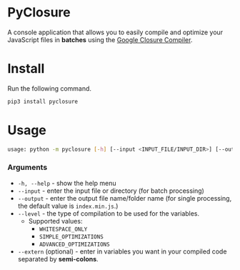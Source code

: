 # PyClosure

A console application that allows you to easily compile and optimize
your JavaScript files in **batches** using the [Google Closure
Compiler](https://developers.google.com/closure/compiler/).

# Install

Run the following command.

``` sh
pip3 install pyclosure
```

# Usage

``` sh
usage: python -m pyclosure [-h] [--input <INPUT_FILE/INPUT_DIR>] [--output <OUTPUT_FILE/OUTPUT_DIR>] [--level {WHITESPACE_ONLY, SIMPLE_OPTIMIZATIONS,ADVANCED_OPTIMIZATIONS}] [--extern <COMMA_SEPARATED_VARS>]
```

### Arguments

  - `-h, --help` - show the help menu
  - `--input` - enter the input file or directory (for batch processing)
  - `--output` - enter the output file name/folder name (for single processing, the default value is `index.min.js`.)
  - `--level` - the type of compilation to be used for the variables.
      - Supported values:
          - `WHITESPACE_ONLY`
          - `SIMPLE_OPTIMIZATIONS`
          - `ADVANCED_OPTIMIZATIONS`
  - `--extern` (optional) - enter in variables you want in your compiled
    code separated by **semi-colons**.